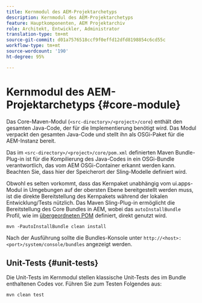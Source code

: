 ```yaml
---
title: Kernmodul des AEM-Projektarchetyps
description: Kernmodul des AEM-Projektarchetyps
feature: Hauptkomponenten, AEM Projektarchiv
role: Architekt, Entwickler, Administrator
translation-type: tm+mt
source-git-commit: d01a7576518ccf9f0effd12dfd8198854c6cd55c
workflow-type: tm+mt
source-wordcount: '190'
ht-degree: 95%

---
```



# Kernmodul des AEM-Projektarchetyps {#core-module}

Das Core-Maven-Modul (`<src-directory>/<project>/core`) enthält den gesamten Java-Code, der für die Implementierung benötigt wird. Das Modul verpackt den gesamten Java-Code und stellt ihn als OSGi-Paket für die AEM-Instanz bereit.

Das im `<src-directory>/<project>/core/pom.xml` definierten Maven Bundle-Plug-in ist für die Kompilierung des Java-Codes in ein OSGi-Bundle verantwortlich, das vom AEM OSGi-Container erkannt werden kann. Beachten Sie, dass hier der Speicherort der Sling-Modelle definiert wird.

Obwohl es selten vorkommt, dass das Kernpaket unabhängig vom ui.apps-Modul in Umgebungen auf der obersten Ebene bereitgestellt werden muss, ist die direkte Bereitstellung des Kernpakets während der lokalen Entwicklung/Tests nützlich. Das Maven Sling-Plug-in ermöglicht die Bereitstellung des Core Bundles in AEM, wobei das `autoInstallBundle` Profil, wie im [übergeordneten POM](/help/developing/archetype/using.md#parent-pom) definiert, direkt genutzt wird.

```shell
mvn -PautoInstallBundle clean install
```

Nach der Ausführung sollte die Bundles-Konsole unter `http://<host>:<port>/system/console/bundles` angezeigt werden.

## Unit-Tests {#unit-tests}

Die Unit-Tests im Kernmodul stellen klassische Unit-Tests des im Bundle enthaltenen Codes vor. Führen Sie zum Testen Folgendes aus:

```shell
mvn clean test
```
